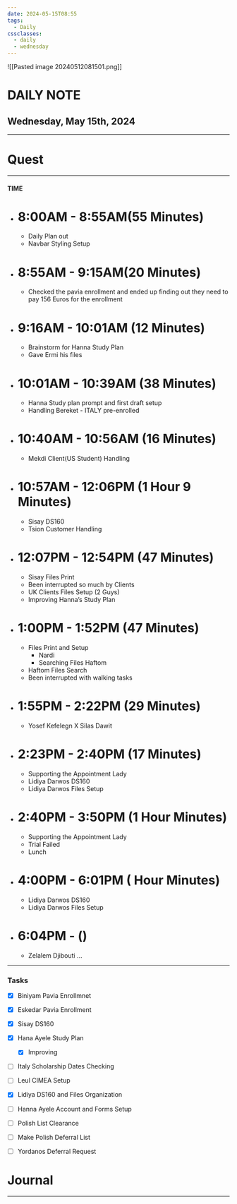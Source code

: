 ```yaml
---
date: 2024-05-15T08:55
tags:
  - Daily
cssclasses:
  - daily
  - wednesday
---
```

![[Pasted image 20240512081501.png]]
# DAILY NOTE
## Wednesday, May 15th, 2024
***
# Quest
---
#### TIME
- # 8:00AM - 8:55AM(55 Minutes)
	- Daily Plan out
	- Navbar Styling Setup

- # 8:55AM - 9:15AM(20 Minutes)
	- Checked the pavia enrollment and ended up finding out they need to pay 156 Euros for the enrollment

- # 9:16AM - 10:01AM (12 Minutes)
	- Brainstorm for Hanna Study Plan
	- Gave Ermi his files

- # 10:01AM - 10:39AM (38 Minutes)
	- Hanna Study plan prompt and first draft setup
	- Handling Bereket - ITALY pre-enrolled

- # 10:40AM - 10:56AM (16 Minutes)
	- Mekdi Client(US Student) Handling

- # 10:57AM - 12:06PM (1 Hour 9 Minutes)
	- Sisay DS160
	- Tsion Customer Handling

- # 12:07PM - 12:54PM (47 Minutes)
	- Sisay Files Print
	- Been interrupted so much by Clients
	- UK Clients Files Setup (2 Guys)
	- Improving Hanna’s Study Plan

- # 1:00PM - 1:52PM (47 Minutes)
	- Files Print and Setup
		- Nardi
		- Searching Files Haftom
	- Haftom Files Search
	- Been interrupted with walking tasks

- # 1:55PM - 2:22PM (29 Minutes)
	- Yosef Kefelegn X Silas Dawit 

- # 2:23PM - 2:40PM (17 Minutes)
	- Supporting the Appointment Lady
	- Lidiya Darwos DS160
	- Lidiya Darwos Files Setup

- # 2:40PM - 3:50PM (1 Hour Minutes)
	- Supporting the Appointment Lady
	- Trial Failed
	- Lunch
	  
- # 4:00PM - 6:01PM ( Hour Minutes)
	- Lidiya Darwos DS160
	- Lidiya Darwos Files Setup

- # 6:04PM - ()
	- Zelalem Djibouti
...
***
### Tasks
- [x] Biniyam Pavia Enrollmnet
- [x] Eskedar Pavia Enrollment
- [x] Sisay DS160
- [x] Hana Ayele Study Plan
	- [x] Improving
- [ ] Italy Scholarship Dates Checking
- [ ] Leul CIMEA Setup
- [x] Lidiya DS160 and Files Organization
- [ ] Hanna Ayele Account and Forms Setup
- [ ] Polish List Clearance
- [ ] Make Polish Deferral List
- [ ] Yordanos Deferral Request



# Journal
---
